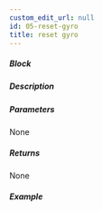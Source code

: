 ```yaml
---
custom_edit_url: null
id: 05-reset-gyro
title: reset gyro
---
```


##### Block

<!-- image -->

##### Description

<!-- description -->

##### Parameters

None <!-- image -->

##### Returns

None

##### Example

<!-- image -->
